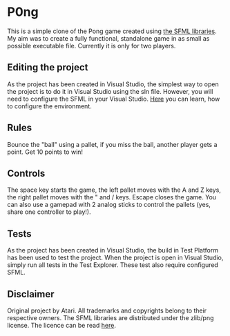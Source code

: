 # P0ng

This is a simple clone of the Pong game created using [the SFML libraries](https://www.sfml-dev.org/index.php). My aim was to create a fully functional, standalone game in as small as possible executable file. Currently it is only for two players.

## Editing the project

As the project has been created in Visual Studio, the simplest way to open the project is to do it in Visual Studio using the sln file. However, you will need to configure the SFML in your Visual Studio. [Here](https://www.sfml-dev.org/tutorials/2.5/start-vc.php) you can learn, how to configure the environment.

## Rules

Bounce the "ball" using a pallet, if you miss the ball, another player gets a point. Get 10 points to win!

## Controls

The space key starts the game, the left pallet moves with the A and Z keys, the right pallet moves with the " and / keys. Escape closes the game. You can also use a gamepad with 2 analog sticks to control the pallets (yes, share one controller to play!).

## Tests

As the project has been created in Visual Studio, the build in Test Platform has been used to test the project. When the project is open in Visual Studio, simply run all tests in the Test Explorer. These test also require configured SFML.

## Disclaimer

Original project by Atari. All trademarks and copyrights belong to their respective owners.
The SFML libraries are distributed under the zlib/png license. The licence can be read [here](https://www.sfml-dev.org/license.php).
